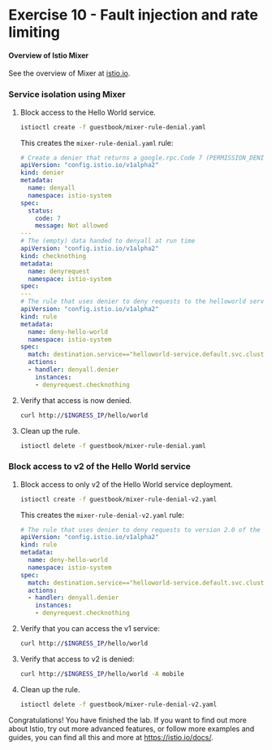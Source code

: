 # Exercise 10 - Fault injection and rate limiting

#### Overview of Istio Mixer

See the overview of Mixer at [istio.io](https://istio.io/docs/concepts/policy-and-control/mixer.html).

### Service isolation using Mixer

1. Block access to the Hello World service.

    ```sh
    istioctl create -f guestbook/mixer-rule-denial.yaml
    ```

    This creates the `mixer-rule-denial.yaml` rule:

    ```yaml
    # Create a denier that returns a google.rpc.Code 7 (PERMISSION_DENIED)
    apiVersion: "config.istio.io/v1alpha2"
    kind: denier
    metadata:
      name: denyall
      namespace: istio-system
    spec:
      status:
        code: 7
        message: Not allowed
    ---
    # The (empty) data handed to denyall at run time
    apiVersion: "config.istio.io/v1alpha2"
    kind: checknothing
    metadata:
      name: denyrequest
      namespace: istio-system
    spec:
    ---
    # The rule that uses denier to deny requests to the helloworld service
    apiVersion: "config.istio.io/v1alpha2"
    kind: rule
    metadata:
      name: deny-hello-world
      namespace: istio-system
    spec:
      match: destination.service=="helloworld-service.default.svc.cluster.local"
      actions:
      - handler: denyall.denier
        instances:
        - denyrequest.checknothing
    ```

2. Verify that access is now denied.
    
    ```sh
    curl http://$INGRESS_IP/hello/world
    ```

3. Clean up the rule.
    
    ```sh
    istioctl delete -f guestbook/mixer-rule-denial.yaml
    ```

### Block access to v2 of the Hello World service
 
1. Block access to only v2 of the Hello World service deployment.

    ```sh
    istioctl create -f guestbook/mixer-rule-denial-v2.yaml
    ```

    This creates the `mixer-rule-denial-v2.yaml` rule:

    ```yaml
    # The rule that uses denier to deny requests to version 2.0 of the helloworld service
    apiVersion: "config.istio.io/v1alpha2"
    kind: rule
    metadata:
      name: deny-hello-world
      namespace: istio-system
    spec:
      match: destination.service=="helloworld-service.default.svc.cluster.local" && destination.labels["version"] == "2.0"
      actions:
      - handler: denyall.denier
        instances:
        - denyrequest.checknothing
    ```

2. Verify that you can access the v1 service:

    ```sh
    curl http://$INGRESS_IP/hello/world
    ```

3. Verify that access to v2 is denied:
   
    ```sh
    curl http://$INGRESS_IP/hello/world -A mobile
    ```

4. Clean up the rule.

    ```sh
    istioctl delete -f guestbook/mixer-rule-denial-v2.yaml
    ```

Congratulations! You have finished the lab. If you want to find out more about Istio, try out more advanced features, or follow more examples and guides, you can find all this and more at https://istio.io/docs/.
